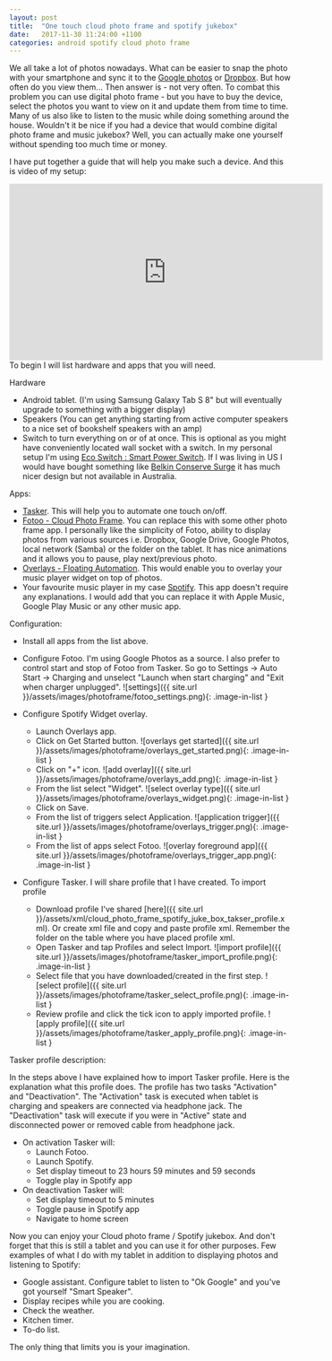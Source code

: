 ```yaml
---
layout: post
title:  "One touch cloud photo frame and spotify jukebox"
date:   2017-11-30 11:24:00 +1100
categories: android spotify cloud photo frame
---
```

We all take a lot of photos nowadays. What can be easier to snap the photo with your smartphone and sync it to the [Google photos](https://photos.google.com/) or [Dropbox](https://www.dropbox.com/). But how often do you view them... Then answer is - not very often. To combat this problem you can use digital photo frame - but you have to buy the device, select the photos you want to view on it and update them from time to time. Many of us also like to listen to the music while doing something around the house. Wouldn't it be nice if you had a device that would combine digital photo frame and music jukebox? Well, you can actually make one yourself without spending too much time or money.

I have put together a guide that will help you make such a device. And this is video of my setup:
<iframe width="560" height="315" src="https://www.youtube.com/embed/fug7nzqScUc" frameborder="0" allowfullscreen></iframe>
To begin I will list hardware and apps that you will need.

Hardware

* Android tablet. (I'm using Samsung Galaxy Tab S 8" but will eventually upgrade to something with a bigger display)
* Speakers (You can get anything starting from active computer speakers to a nice set of bookshelf speakers with an amp)
* Switch to turn everything on or of at once. This is optional as you might have conveniently located wall socket with a switch. In my personal setup I'm using [Eco Switch : Smart Power Switch](http://www.ecoswitch.com.au/). If I was living in US I would have bought something like  [Belkin Conserve Surge](http://www.belkin.com/us/CNS08-T-06-Belkin/p/P-CNS08-T-06/) it has much nicer design but not available in Australia.

Apps:

* [Tasker](https://play.google.com/store/apps/details?id=net.dinglisch.android.taskerm&hl=en). This will help you to automate one touch on/off.
* [Fotoo - Cloud Photo Frame](https://play.google.com/store/apps/details?id=com.bo.fotoo&hl=en). You can replace this with some other photo frame app. I personally like the simplicity of Fotoo, ability to display photos from various sources i.e. Dropbox, Google Drive, Google Photos, local network (Samba) or the folder on the tablet. It has nice animations and it allows you to pause, play next/previous photo. 
* [Overlays - Floating Automation](https://play.google.com/store/apps/details?id=com.applay.overlay&hl=en). This would enable you to overlay your music player widget on top of photos.
* Your favourite music player in my case [Spotify](https://play.google.com/store/apps/details?id=com.spotify.music&hl=en). This app doesn't require any explanations. I would add that you can replace it with Apple Music, Google Play Music or any other music app.

Configuration:

* Install all apps from the list above.
* Configure Fotoo. I'm using Google Photos as a source. I also prefer to control start and stop of Fotoo from Tasker. So go to Settings -> Auto Start -> Charging and unselect "Launch when start charging" and "Exit when charger unplugged". ![settings]({{ site.url }}/assets/images/photoframe/fotoo_settings.png){: .image-in-list }

* Configure Spotify Widget overlay. 
    * Launch Overlays app.
    * Click on Get Started button. ![overlays get started]({{ site.url }}/assets/images/photoframe/overlays_get_started.png){: .image-in-list }
    * Click on "+" icon. ![add overlay]({{ site.url }}/assets/images/photoframe/overlays_add.png){: .image-in-list }
    * From the list select "Widget". ![select overlay type]({{ site.url }}/assets/images/photoframe/overlays_widget.png){: .image-in-list }
    * Click on Save.
    * From the list of triggers select Application. ![application trigger]({{ site.url }}/assets/images/photoframe/overlays_trigger.png){: .image-in-list }
    * From the list of apps select Fotoo.  ![overlay foreground app]({{ site.url }}/assets/images/photoframe/overlays_trigger_app.png){: .image-in-list }
* Configure Tasker. I will share profile that I have created. To import profile
    * Download profile I've shared [here]({{ site.url }}/assets/xml/cloud_photo_frame_spotify_juke_box_takser_profile.xml). Or create xml file and copy and paste profile xml. Remember the folder on the table where you have placed profile xml.
    * Open Tasker and tap Profiles and select Import.  ![import profile]({{ site.url }}/assets/images/photoframe/tasker_import_profile.png){: .image-in-list }    
    * Select file that you have downloaded/created in the first step. ![select profile]({{ site.url }}/assets/images/photoframe/tasker_select_profile.png){: .image-in-list }
    * Review profile and click the tick icon to apply imported profile. ![apply profile]({{ site.url }}/assets/images/photoframe/tasker_apply_profile.png){: .image-in-list }

Tasker profile description:

In the steps above I have explained how to import Tasker profile. Here is the explanation what this profile does. The profile has two tasks "Activation" and "Deactivation". The "Activation" task is executed when tablet is charging and speakers are connected via headphone jack. The "Deactivation" task will execute if you were in "Active" state and disconnected power or removed cable from headphone jack. 

* On activation Tasker will:
    * Launch Fotoo.
    * Launch Spotify.
    * Set display timeout to 23 hours 59 minutes and 59 seconds
    * Toggle play in Spotify app
* On deactivation Tasker will:
    * Set display timeout to 5 minutes
    * Toggle pause in Spotify app
    * Navigate to home screen

Now you can enjoy your Cloud photo frame / Spotify jukebox. And don't forget that this is still a tablet and you can use it for other purposes. Few examples of what I do with my tablet in addition to displaying photos and listening to Spotify:

* Google assistant. Configure tablet to listen to "Ok Google" and you've got yourself "Smart Speaker".
* Display recipes while you are cooking.
* Check the weather.
* Kitchen timer.
* To-do list.

The only thing that limits you is your imagination. 
